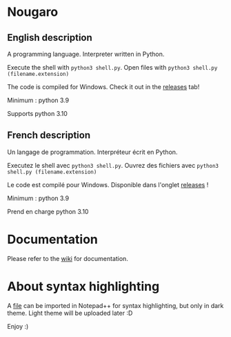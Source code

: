# Nougaro
## English description
 A programming language. Interpreter written in Python.
 
 Execute the shell with `python3 shell.py`. Open files with `python3 shell.py (filename.extension)`

 The code is compiled for Windows. Check it out in the [releases](https://github.com/jd-develop/nougaro/releases/) tab!
 
 Minimum : python 3.9
 
 Supports python 3.10

## French description
 Un langage de programmation. Interpréteur écrit en Python.
 
 Executez le shell avec `python3 shell.py`. Ouvrez des fichiers avec `python3 shell.py (filename.extension)`
 
 Le code est compilé pour Windows. Disponible dans l'onglet [releases](https://github.com/jd-develop/nougaro/releases/) !
 
 Minimum : python 3.9
 
 Prend en charge python 3.10

# Documentation
 Please refer to the [wiki](https://github.com/jd-develop/nougaro/wiki/) for documentation.

# About syntax highlighting
 A [file](highlight%20theme%20for%20NPP.xml) can be imported in Notepad++ for syntax highlighting, but only in dark theme.
 Light theme will be uploaded later :D

Enjoy :)

